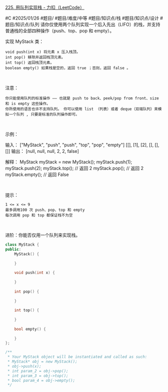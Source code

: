 [225. 用队列实现栈 - 力扣（LeetCode）](https://leetcode.cn/problems/implement-stack-using-queues/description/)

#C #2025/01/26 #题目/ #题目/难度/中等 #题目/知识点/栈 #题目/知识点/设计 #题目/知识点/队列
请你仅使用两个队列实现一个后入先出（LIFO）的栈，并支持普通栈的全部四种操作（push、top、pop 和 empty）。

实现 MyStack 类：


	void push(int x) 将元素 x 压入栈顶。
	int pop() 移除并返回栈顶元素。
	int top() 返回栈顶元素。
	boolean empty() 如果栈是空的，返回 true ；否则，返回 false 。


 

注意：


	你只能使用队列的标准操作 —— 也就是 push to back、peek/pop from front、size 和 is empty 这些操作。
	你所使用的语言也许不支持队列。 你可以使用 list （列表）或者 deque（双端队列）来模拟一个队列 , 只要是标准的队列操作即可。


 

示例：

输入：
["MyStack", "push", "push", "top", "pop", "empty"]
[[], [1], [2], [], [], []]
输出：
[null, null, null, 2, 2, false]

解释：
MyStack myStack = new MyStack();
myStack.push(1);
myStack.push(2);
myStack.top(); // 返回 2
myStack.pop(); // 返回 2
myStack.empty(); // 返回 False


 

提示：


	1 <= x <= 9
	最多调用100 次 push、pop、top 和 empty
	每次调用 pop 和 top 都保证栈不为空


 

进阶：你能否仅用一个队列来实现栈。

```cpp
class MyStack {
public:
    MyStack() {
        
    }
    
    void push(int x) {
        
    }
    
    int pop() {
        
    }
    
    int top() {
        
    }
    
    bool empty() {
        
    }
};

/**
 * Your MyStack object will be instantiated and called as such:
 * MyStack* obj = new MyStack();
 * obj->push(x);
 * int param_2 = obj->pop();
 * int param_3 = obj->top();
 * bool param_4 = obj->empty();
 */
```